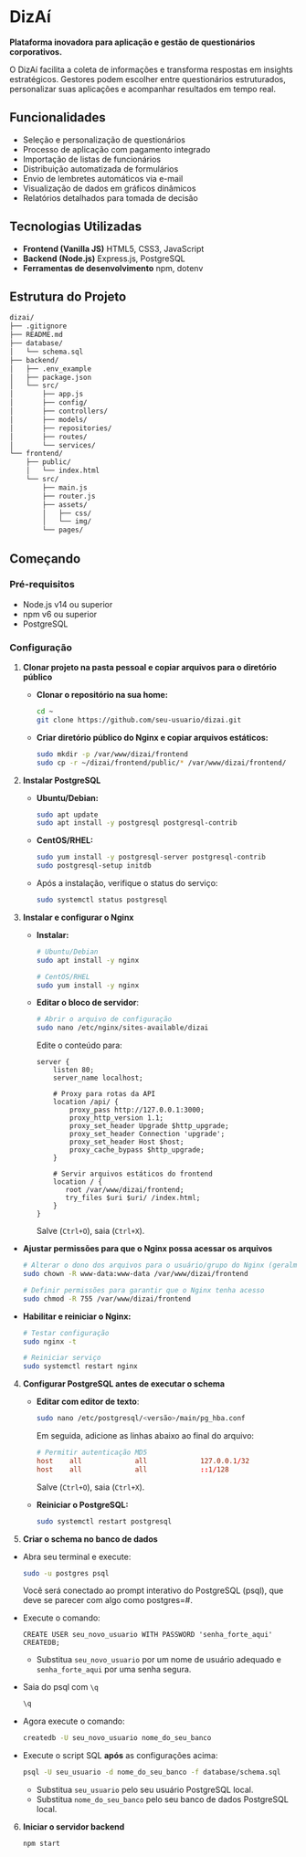 # DizAí

**Plataforma inovadora para aplicação e gestão de questionários corporativos.**

O DizAí facilita a coleta de informações e transforma respostas em insights estratégicos. Gestores podem escolher entre questionários estruturados, personalizar suas aplicações e acompanhar resultados em tempo real.

## Funcionalidades

* Seleção e personalização de questionários
* Processo de aplicação com pagamento integrado
* Importação de listas de funcionários
* Distribuição automatizada de formulários
* Envio de lembretes automáticos via e-mail
* Visualização de dados em gráficos dinâmicos
* Relatórios detalhados para tomada de decisão

## Tecnologias Utilizadas

* **Frontend (Vanilla JS)**
  HTML5, CSS3, JavaScript
* **Backend (Node.js)**
  Express.js, PostgreSQL
* **Ferramentas de desenvolvimento**
  npm, dotenv

## Estrutura do Projeto

```bash
dizai/
├── .gitignore
├── README.md
├── database/
│   └── schema.sql
├── backend/
│   ├── .env_example
│   ├── package.json
│   └── src/
│       ├── app.js
│       ├── config/
│       ├── controllers/
│       ├── models/
│       ├── repositories/
│       ├── routes/
│       └── services/
└── frontend/
    ├── public/
    │   └── index.html
    └── src/
        ├── main.js
        ├── router.js
        ├── assets/
        │   ├── css/
        │   └── img/
        └── pages/
```

## Começando

### Pré-requisitos

* Node.js v14 ou superior
* npm v6 ou superior
* PostgreSQL

### Configuração

1. **Clonar projeto na pasta pessoal e copiar arquivos para o diretório público**

   * **Clonar o repositório na sua home:**

     ```bash
     cd ~
     git clone https://github.com/seu-usuario/dizai.git
     ```
   * **Criar diretório público do Nginx e copiar arquivos estáticos:**

     ```bash
     sudo mkdir -p /var/www/dizai/frontend
     sudo cp -r ~/dizai/frontend/public/* /var/www/dizai/frontend/
     ```

2. **Instalar PostgreSQL**

   * **Ubuntu/Debian:**

     ```bash
     sudo apt update
     sudo apt install -y postgresql postgresql-contrib
     ```
   * **CentOS/RHEL:**

     ```bash
     sudo yum install -y postgresql-server postgresql-contrib
     sudo postgresql-setup initdb
     ```
   * Após a instalação, verifique o status do serviço:

     ```bash
     sudo systemctl status postgresql
     ```

3. **Instalar e configurar o Nginx**

   * **Instalar:**

     ```bash
     # Ubuntu/Debian
     sudo apt install -y nginx

     # CentOS/RHEL
     sudo yum install -y nginx
     ```

   * **Editar o bloco de servidor**:

     ```bash
     # Abrir o arquivo de configuração
     sudo nano /etc/nginx/sites-available/dizai
     ```

     Edite o conteúdo para:

     ```nginx
     server {
         listen 80;
         server_name localhost;

         # Proxy para rotas da API
         location /api/ {
             proxy_pass http://127.0.0.1:3000;
             proxy_http_version 1.1;
             proxy_set_header Upgrade $http_upgrade;
             proxy_set_header Connection 'upgrade';
             proxy_set_header Host $host;
             proxy_cache_bypass $http_upgrade;
         }

         # Servir arquivos estáticos do frontend
         location / {
            root /var/www/dizai/frontend;
            try_files $uri $uri/ /index.html;
         }
     }
     ```

     Salve (`Ctrl+O`), saia (`Ctrl+X`).

  * **Ajustar permissões para que o Nginx possa acessar os arquivos**
    ```bash
    # Alterar o dono dos arquivos para o usuário/grupo do Nginx (geralmente 'www-data')
    sudo chown -R www-data:www-data /var/www/dizai/frontend

    # Definir permissões para garantir que o Nginx tenha acesso
    sudo chmod -R 755 /var/www/dizai/frontend
    ```

   * **Habilitar e reiniciar o Nginx:**

     ```bash
     # Testar configuração
     sudo nginx -t

     # Reiniciar serviço    
     sudo systemctl restart nginx
     ```


4. **Configurar PostgreSQL antes de executar o schema** 

   * **Editar com editor de texto**:

     ```bash
     sudo nano /etc/postgresql/<versão>/main/pg_hba.conf
     ```

     Em seguida, adicione as linhas abaixo ao final do arquivo:

     ```conf
     # Permitir autenticação MD5
     host    all             all             127.0.0.1/32            md5
     host    all             all             ::1/128                 md5
     ```

     Salve (`Ctrl+O`), saia (`Ctrl+X`).

   * **Reiniciar o PostgreSQL:**

     ```bash
     sudo systemctl restart postgresql
     ```

5. **Criar o schema no banco de dados**

  * Abra seu terminal e execute:
    ```bash
    sudo -u postgres psql
    ```
    Você será conectado ao prompt interativo do PostgreSQL (psql), que deve se parecer com algo como postgres=#.

  * Execute o comando:
    ```psql
    CREATE USER seu_novo_usuario WITH PASSWORD 'senha_forte_aqui' CREATEDB;
    ```
    * Substitua `seu_novo_usuario` por um nome de usuário adequado e `senha_forte_aqui` por uma senha segura.

  * Saia do psql com `\q`
    ```bash
    \q
    ```

  * Agora execute o comando:

    ```bash
    createdb -U seu_novo_usuario nome_do_seu_banco
    ```


  * Execute o script SQL **após** as configurações acima:

    ```bash
    psql -U seu_usuario -d nome_do_seu_banco -f database/schema.sql
    ```

    * Substitua `seu_usuario` pelo seu usuário PostgreSQL local.
    * Substitua `nome_do_seu_banco` pelo seu banco de dados PostgreSQL local.

6. **Iniciar o servidor backend**

   ```bash
   npm start
   ```
